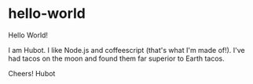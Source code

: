 # hello-world

Hello World!

I am Hubot. I like Node.js and coffeescript (that's what I'm made of!). 
I've had tacos on the moon and found them far superior to Earth tacos. 

Cheers! 
Hubot
